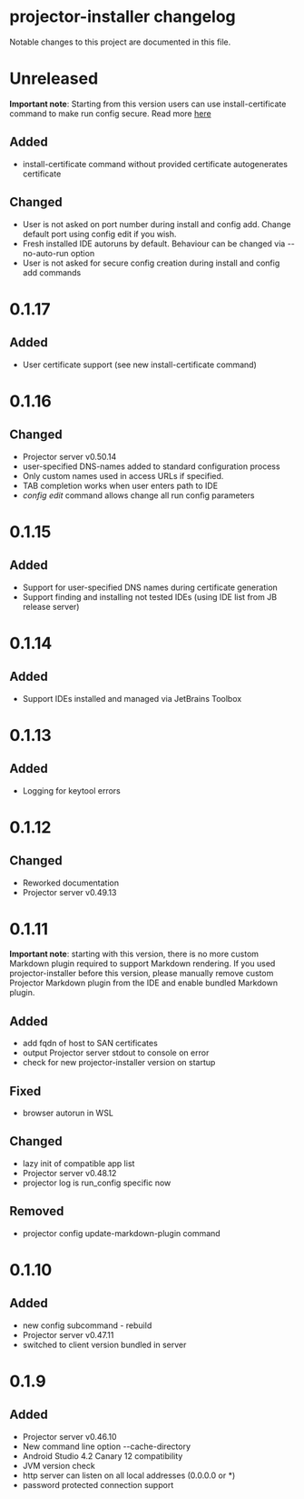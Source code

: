 # projector-installer changelog

Notable changes to this project are documented in this file.

# Unreleased

**Important note**: Starting from this version users can use install-certificate command to make run config secure.
Read more [here](./COMMANDS.md#Install-https-certificate) 
   

## Added 
 - install-certificate command without provided certificate autogenerates certificate

## Changed
 - User is not asked on port number during install and config add. Change default port using config edit if you wish.
 - Fresh installed IDE autoruns by default. Behaviour can be changed via --no-auto-run option
 - User is not asked for secure config creation during install and config add commands
 

# 0.1.17
## Added
  - User certificate support (see new install-certificate command)

# 0.1.16
## Changed
 - Projector server v0.50.14
 - user-specified DNS-names added to standard configuration process
 - Only custom names used in access URLs if specified.   
 - TAB completion works when user enters path to IDE
 - _config edit_ command allows change all run config parameters

# 0.1.15
## Added
 - Support for user-specified DNS names during certificate generation
 - Support finding and installing not tested IDEs (using IDE list from JB release server)

# 0.1.14
## Added
 - Support IDEs installed and managed via JetBrains Toolbox

# 0.1.13
## Added
 - Logging for keytool errors

# 0.1.12
## Changed
 - Reworked documentation
 - Projector server v0.49.13

# 0.1.11
**Important note**: starting with this version, there is no more custom Markdown plugin required to support Markdown rendering. If you used projector-installer before this version, please manually remove custom Projector Markdown plugin from the IDE and enable bundled Markdown plugin.

## Added 
 - add fqdn of host to SAN certificates
 - output Projector server stdout to console on error
 - check for new projector-installer version on startup

## Fixed
 - browser autorun in WSL 
 
## Changed
 - lazy init of compatible app list
 - Projector server v0.48.12
 - projector log is run_config specific now
 
## Removed
 - projector config update-markdown-plugin command

# 0.1.10
## Added
 - new config subcommand - rebuild 
 - Projector server v0.47.11
 - switched to client version bundled in server

# 0.1.9
## Added 
 - Projector server v0.46.10
 - New command line option --cache-directory
 - Android Studio 4.2 Canary 12 compatibility
 - JVM version check
 - http server can listen on all local addresses (0.0.0.0 or *)
 - password protected connection support
